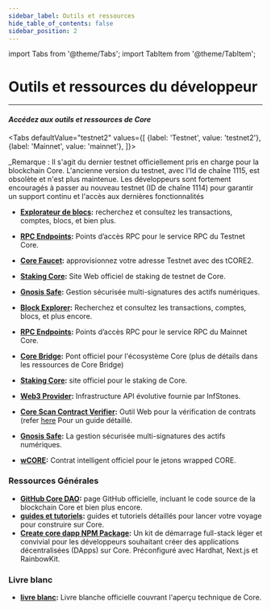 ```yaml
---
sidebar_label: Outils et ressources
hide_table_of_contents: false
sidebar_position: 2
---
```


import Tabs from '@theme/Tabs';
import TabItem from '@theme/TabItem';

# Outils et ressources du développeur

---

#### _Accédez aux outils et ressources de Core_

<Tabs
defaultValue="testnet2"
values={[
{label: 'Testnet', value: 'testnet2'},
{label: 'Mainnet', value: 'mainnet'},
]}>

<TabItem value="testnet2">
  _Remarque : Il s'agit du dernier testnet officiellement pris en charge pour la blockchain Core. L'ancienne version du testnet, avec l'Id de chaîne 1115, est obsolète et n'est plus maintenue. Les développeurs sont fortement encouragés à passer au nouveau testnet (ID de chaîne 1114) pour garantir un support continu et l'accès aux dernières fonctionnalités

- **[Explorateur de blocs](https://scan.test2.btcs.network/):** recherchez et consultez les transactions, comptes, blocs, et bien plus.

- **[RPC Endpoints](https://chainlist.org/chain/1114):** Points d’accès RPC pour le service RPC du Testnet Core.

- **[Core Faucet](https://scan.test2.btcs.network/faucet):** approvisionnez votre adresse Testnet avec des tCORE2.

- **[Staking Core](https://stake.test2.btcs.network/):** Site Web officiel de staking de testnet de Core.

- **[Gnosis Safe](https://safe.test2.btcs.network/welcome):** Gestion sécurisée multi-signatures des actifs numériques.

</TabItem>

<TabItem value="mainnet">

- **[Block Explorer](https://scan.coredao.org/):** Recherchez et consultez les transactions, comptes, blocs, et plus encore.

- **[RPC Endpoints](https://chainlist.org/chain/1116):** Points d’accès RPC pour le service RPC du Mainnet Core.

- **[Core Bridge](https://bridge.coredao.org/):** Pont officiel pour l'écosystème Core (plus de détails dans les ressources de Core Bridge)

- **[Staking Core](https://stake.coredao.org/):** site officiel pour le staking de Core.

- **[Web3 Provider](https://cloud.infstones.com/login):** Infrastructure API évolutive fournie par InfStones.

- **[Core Scan Contract Verifier](https://scan.coredao.org/verifyContract):** Outil Web pour la vérification de contrats (refer [here](https://docs.coredao.org/docs/Dev-Guide/contract-verify#web-verification-via-core-scan) Pour un guide détaillé.

- **[Gnosis Safe](https://safe.coredao.org/welcome):** La gestion sécurisée multi-signatures des actifs numériques.

- **[wCORE](https://scan.coredao.org/address/0x191e94fa59739e188dce837f7f6978d84727ad01):** Contrat intelligent officiel pour le jetons wrapped CORE.

</TabItem>

</Tabs>

### Ressources Générales

- **[GitHub Core DAO](https://github.com/coredao-org):** page GitHub officielle, incluant le code source de la blockchain Core et bien plus encore.
- **[guides et tutoriels](https://github.com/coredao-org/dapp-tutorial):** guides et tutoriels détaillés pour lancer votre voyage pour construire sur Core.
- **[Create core dapp NPM Package](https://www.npmjs.com/package/create-core-dapp):** Un kit de démarrage full-stack léger et convivial pour les développeurs souhaitant créer des applications décentralisées (DApps) sur Core. Préconfiguré avec Hardhat, Next.js et RainbowKit.

### Livre blanc

- **[livre blanc](https://whitepaper.coredao.org/):** Livre blanche officielle couvrant l'aperçu technique de Core.
